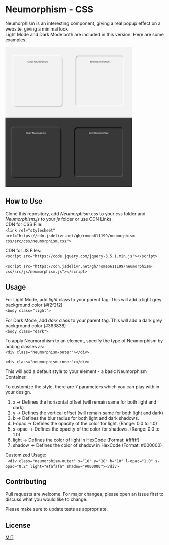 # Neumorphism - CSS

Neumorphism is an interesting component, giving a real popup effect on a website, giving a minimal look.  
Light Mode and Dark Mode both are included in this version. 
Here are some examples.  
  
  
<img src="/img/lightmode.png" alt="Light Mode" style="height: 219px; width:400px;"/>  

<img src="/img/darkmode.png" alt="Dark Mode" style="height: 219px; width:400px;"/>  
  
 
## How to Use

Clone this repository, add *Neumorphism.css* to your *css* folder and *Neumorphism.js* to your *js* folder or use CDN Links.  
CDN for CSS File:  
``<link rel="stylesheet" href="https://cdn.jsdelivr.net/gh/romeo611199/neumorphism-css/src/css/neumorphism.css">``  

CDN for JS Files:  
``<script src="https://code.jquery.com/jquery-3.5.1.min.js"></script>``  

``<script src="https://cdn.jsdelivr.net/gh/romeo611199/neumorphism-css/src/js/neumorphism.js"></script>``  


## Usage

For Light Mode, add *light* class to your parent tag. This will add a light grey background color (#f2f2f2)    
``<body class="light">``  

  
For Dark Mode, add *dark* class to your parent tag. This will add a dark grey background color (#383838)  
``<body class="dark">``  
  

To apply Neumorphism to an element, specify the type of Neumorphism by adding classes as:  
``<div class="neumorphism-outer"></div>``  

``<div class="neumorphism-inner"></div>``  

This will add a default style to your element - a basic Neumorphism Container.  

To customize the style, there are 7 parameters which you can play with in your design.  
1. x -> Defines the horizontal offset (will remain same for both light and dark)
2. y -> Defines the vertical offset (will remain same for both light and dark)
3. b -> Defines the blur radius for both light and dark shadows.
4. l-opac -> Defines the opacity of the color for light. (Range: 0.0 to 1.0)
5. s-opac -> Defines the opacity of the color for shadows. (Range: 0.0 to 1.0)
6. light -> Defines the color of light in HexCode (Format: #ffffff)
7. shadow -> Defines the color of shadow in HexCode (Format: #000000)

Customized Usage:  
`` <div class="neumorphism-outer" x="10" y="10" b="10" l-opac="1.0" s-opac="0.2" light="#fafafa" shadow="#000000"></div>``  


## Contributing
Pull requests are welcome. For major changes, please open an issue first to discuss what you would like to change.

Please make sure to update tests as appropriate.

## License
[MIT](https://github.com/romeo611199/neumorphism-css/blob/main/LICENSE)
